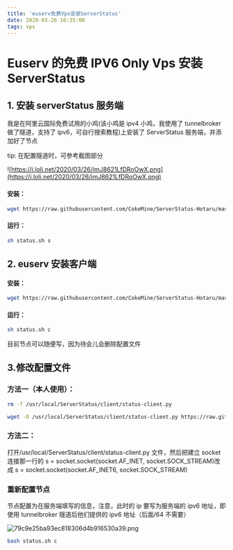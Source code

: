 ```yaml
---
title: 'euserv免费Vps安装ServerStatus'
date: 2020-03-26 16:35:00
tags: vps
---
```


# Euserv 的免费 IPV6 Only Vps 安装 ServerStatus

## 1. 安装 serverStatus 服务端

我是在阿里云国际免费试用的小鸡(该小鸡是 ipv4 小鸡，我使用了 tunnelbroker 做了隧道，支持了 ipv6，可自行搜索教程)上安装了 ServerStatus 服务端，并添加好了节点

tip: 在配置隧道时，可参考截图部分

![https://i.loli.net/2020/03/26/imJ8621LfDRoOwX.png](https://i.loli.net/2020/03/26/imJ8621LfDRoOwX.png)

#### 安装：

```bash
wget https://raw.githubusercontent.com/CokeMine/ServerStatus-Hotaru/master/status.sh && chmod +x status.sh
```

#### 运行：

```bash
sh status.sh s
```

## 2. euserv 安装客户端

#### 安装：

```bash
wget https://raw.githubusercontent.com/CokeMine/ServerStatus-Hotaru/master/status.sh && chmod +x status.sh
```

#### 运行：

```bash
sh status.sh c
```

目前节点可以随便写，因为待会儿会删除配置文件

## 3.修改配置文件

### 方法一（本人使用）：

```bash
rm -f /usr/local/ServerStatus/client/status-client.py

wget -O /usr/local/ServerStatus/client/status-client.py https://raw.githubusercontent.com/CokeMine/ServerStatus-Hotaru/master/clients/status-client_ipv6.py

```

### 方法二：

打开/usr/local/ServerStatus/client/status-client.py 文件，然后把建立 socket 连接那一行的
s = socket.socket(socket.AF_INET, socket.SOCK_STREAM)改成 s = socket.socket(socket.AF_INET6, socket.SOCK_STREAM)

### 重新配置节点

节点配置为在服务端填写的信息，注意，此时的 ip 要写为服务端的 ipv6 地址，即使用 tunnelbroker 隧道后他们提供的 ipv6 地址（后面/64 不需要）

![79c9e25ba93ec818306d4b916530a39.png](https://i.loli.net/2020/03/26/aeD5HjRhBG7EuwZ.png)

```bash
bash status.sh c
```
